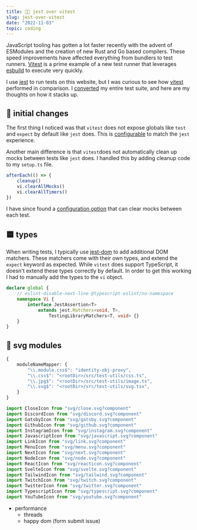 ```yaml
---
title: 👌🏼 jest over vitest
slug: jest-over-vitest
date: "2022-11-03"
topic: coding
---
```


JavaScript tooling has gotten a lot faster recently with the advent of ESModules and the creation of new Rust and Go based compilers. These speed improvements have affected everything from bundlers to test runners. [Vitest][vitest] is a prime example of a new test runner that leverages [esbuild][esbuild] to execute very quickly.

I use [jest][jest] to run tests on this website, but I was curious to see how [vitest][vitest] performed in comparison. I [converted][pr] my entire test suite, and here are my thoughts on how it stacks up.

## 👛 initial changes

The first thing I noticed was that `vitest` does not expose globals like `test` and `expect` by default like `jest` does. This is [configurable][globals] to match the `jest` experience.

Another main difference is that `vitest`does not automatically clean up mocks between tests like `jest` does. I handled this by adding cleanup code to my `setup.ts` file.

```typescript
afterEach(() => {
    cleanup()
    vi.clearAllMocks()
    vi.clearAllTimers()
})
```

I have since found a [configuration option][mocks] that can clear mocks between each test.

## 🟦 types

When writing tests, I typically use [jest-dom][jest-dom] to add additional DOM matchers. These matchers come with their own types, and extend the `expect` keyword as expected. While `vitest` does support TypeScript, it doesn't extend these types correctly by default. In order to get this working I had to manually add the types to the `vi` object.

```typescript
declare global {
    // eslint-disable-next-line @typescript-eslint/no-namespace
    namespace Vi {
        interface JestAssertion<T>
            extends jest.Matchers<void, T>,
                TestingLibraryMatchers<T, void> {}
    }
}
```

## 🌠 svg modules

```typescript
{
    moduleNameMapper: {
        "\\.module.css$": "identity-obj-proxy",
        "\\.css$": "<rootDir>/src/test-utils/css.ts",
        "\\.jpg$": "<rootDir>/src/test-utils/image.ts",
        "\\.svg$": "<rootDir>/src/test-utils/svg.tsx",
    }
}
```

```typescript
import CloseIcon from "svg/close.svg?component"
import DiscordIcon from "svg/discord.svg?component"
import GatsbyIcon from "svg/gatsby.svg?component"
import GithubIcon from "svg/github.svg?component"
import InstagramIcon from "svg/instagram.svg?component"
import JavascriptIcon from "svg/javascript.svg?component"
import LinkIcon from "svg/link.svg?component"
import MenuIcon from "svg/menu.svg?component"
import NextIcon from "svg/next.svg?component"
import NodeIcon from "svg/node.svg?component"
import ReactIcon from "svg/reacticon.svg?component"
import SvelteIcon from "svg/svelte.svg?component"
import TailwindIcon from "svg/tailwind.svg?component"
import TwitchIcon from "svg/twitch.svg?component"
import TwitterIcon from "svg/twitter.svg?component"
import TypescriptIcon from "svg/typescript.svg?component"
import YouTubeIcon from "svg/youtube.svg?component"
```

-   performance
    -   threads
    -   happy dom (form submit issue)

[vitest]: https://vitest.dev
[esbuild]: https://esbuild.github.io
[jest]: https://jestjs.io
[pr]: https://github.com/bradgarropy/bradgarropy.com/pull/334
[globals]: https://vitest.dev/config/#globals
[mocks]: https://vitest.dev/config/#clearmocks
[jest-dom]: https://testing-library.com/docs/ecosystem-jest-dom
[modules]: https://jestjs.io/docs/configuration#modulenamemapper-objectstring-string--arraystring

